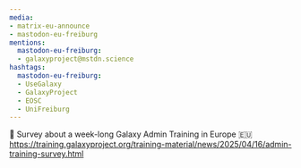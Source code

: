 ```yaml
---
media:
- matrix-eu-announce
- mastodon-eu-freiburg
mentions:
  mastodon-eu-freiburg:
  - galaxyproject@mstdn.science
hashtags:
  mastodon-eu-freiburg:
  - UseGalaxy
  - GalaxyProject
  - EOSC
  - UniFreiburg
---
```

🚀 Survey about a week-long Galaxy Admin Training in Europe 🇪🇺
https://training.galaxyproject.org/training-material/news/2025/04/16/admin-training-survey.html